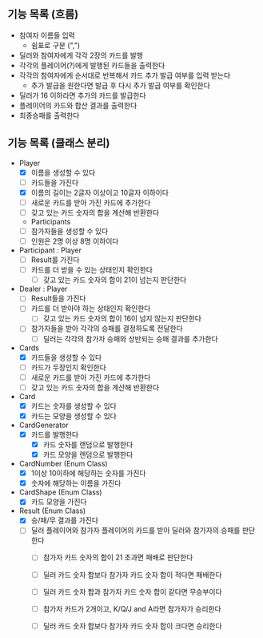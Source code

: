 ## 기능 목록 (흐름)
- 참여자 이름들 입력
  - 쉼표로 구분 (",")
- 딜러와 참여자에게 각각 2장의 카드를 발행
- 각각의 플레이어(?)에게 발행된 카드들을 출력한다
- 각각의 참여자에게 순서대로 반복해서 카드 추가 발급 여부를 입력 받는다
  - 추가 발급을 원한다면 발급 후 다시 추가 발급 여부를 확인한다
- 딜러가 16 이하라면 추가의 카드를 발급한다
- 플레이어의 카드와 합산 결과를 출력한다
- 최종승패를 출력한다  

## 기능 목록 (클래스 분리)
- Player
  - [x] 이름을 생성할 수 있다
  - [ ] 카드들을 가진다
  - [x] 이름의 길이는 2글자 이상이고 10글자 이하이다
  - [ ] 새로운 카드를 받아 가진 카드에 추가한다
  - [ ] 갖고 있는 카드 숫자의 합을 계산해 반환한다
  - Participants
  - [ ] 참가자들을 생성할 수 있다
  - [ ] 인원은 2명 이상 8명 이하이다
- Participant : Player
  - [ ] Result를 가진다
  - [ ] 카드를 더 받을 수 있는 상태인지 확인한다
    - [ ] 갖고 있는 카드 숫자의 합이 21이 넘는지 판단한다
- Dealer : Player
  - [ ] Result들을 가진다
  - [ ] 카드를 더 받아야 하는 상태인지 확인한다
    - [ ] 갖고 있는 카드 숫자의 합이 16이 넘지 않는지 판단한다
  - [ ] 참가자들을 받아 각각의 승패를 결정하도록 전달한다
    - [ ] 딜러는 각각의 참가자 승패와 상반되는 승패 결과를 추가한다
- Cards
  - [x] 카드들을 생성할 수 있다
  - [ ] 카드가 두장인지 확인한다
  - [ ] 새로운 카드를 받아 가진 카드에 추가한다
  - [ ] 갖고 있는 카드 숫자의 합을 계산해 반환한다
- Card
  - [x] 카드는 숫자를 생성할 수 있다
  - [x] 카드는 모양을 생성할 수 있다
- CardGenerator
  - [x] 카드를 발행한다
    - [x] 카드 숫자를 랜덤으로 발행한다
    - [x] 카드 모양을 랜덤으로 발행한다
- CardNumber (Enum Class)
  - [x] 1이상 10이하에 해당하는 숫자를 가진다
  - [x] 숫자에 해당하는 이름을 가진다
- CardShape (Enum Class)
  - [x] 카드 모양을 가진다
- Result (Enum Class)
  - [x] 승/패/무 결과를 가진다
  - [ ] 딜러 플레이어와 참가자 플레이어의 카드를 받아 딜러와 참가자의 승패를 판단한다
    - [ ] 참가자 카드 숫자의 합이 21 초과면 패배로 판단한다
    - [ ] 딜러 카드 숫자 합보다 참가자 카드 숫자 합이 적다면 패배한다
    - [ ] 딜러 카드 숫자 합과 참가자 카드 숫자 합이 같다면 무승부이다
    - [ ] 참가자 카드가 2개이고, K/Q/J and A라면 참가자가 승리한다
    - [ ] 딜러 카드 숫자 합보다 참가자 카드 숫자 합이 크다면 승리한다
  